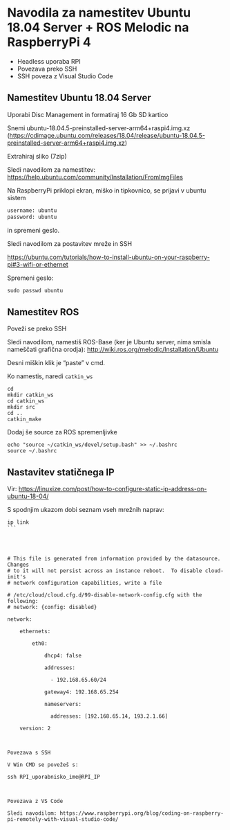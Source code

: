 # Navodila za namestitev Ubuntu 18.04 Server + ROS Melodic na RaspberryPi 4 

- Headless uporaba RPI 
- Povezava preko SSH 
- SSH poveza z Visual Studio Code 

 

## Namestitev Ubuntu 18.04 Server 

Uporabi Disc Management in formatiraj 16 Gb SD kartico 

Snemi ubuntu-18.04.5-preinstalled-server-arm64+raspi4.img.xz (https://cdimage.ubuntu.com/releases/18.04/release/ubuntu-18.04.5-preinstalled-server-arm64+raspi4.img.xz)

Extrahiraj sliko (7zip) 

Sledi navodilom za namestitev: https://help.ubuntu.com/community/Installation/FromImgFiles 

Na RaspberryPi priklopi ekran, miško in tipkovnico, se prijavi v ubuntu sistem

```python
username: ubuntu
password: ubuntu
```
in spremeni geslo.

Sledi navodilom za postavitev mreže in SSH 

https://ubuntu.com/tutorials/how-to-install-ubuntu-on-your-raspberry-pi#3-wifi-or-ethernet 


Spremeni geslo: 

```python linenums="1"
sudo passwd ubuntu 

```

## Namestitev ROS 

Poveži se preko SSH 

Sledi navodilom, namestiš ROS-Base (ker je Ubuntu server, nima smisla nameščati grafična orodja): http://wiki.ros.org/melodic/Installation/Ubuntu 

Desni miškin klik je “paste” v cmd. 

Ko namestis, naredi `catkin_ws` 

```
cd
mkdir catkin_ws 
cd catkin_ws 
mkdir src 
cd .. 
catkin_make 
```

Dodaj še source za ROS spremenljivke 

```
echo "source ~/catkin_ws/devel/setup.bash" >> ~/.bashrc 
source ~/.bashrc 
```

## Nastavitev statičnega IP 

Vir: https://linuxize.com/post/how-to-configure-static-ip-address-on-ubuntu-18-04/ 

S spodnjim ukazom dobi seznam vseh mrežnih naprav:
````
ip link
```




# This file is generated from information provided by the datasource.  Changes 
# to it will not persist across an instance reboot.  To disable cloud-init's 
# network configuration capabilities, write a file 

# /etc/cloud/cloud.cfg.d/99-disable-network-config.cfg with the following: 
# network: {config: disabled} 

network: 

    ethernets: 

        eth0: 

            dhcp4: false 

            addresses: 

              - 192.168.65.60/24 

            gateway4: 192.168.65.254 

            nameservers: 

              addresses: [192.168.65.14, 193.2.1.66] 

    version: 2 

 

Povezava s SSH 

V Win CMD se povežeš s:  

ssh RPI_uporabnisko_ime@RPI_IP 

 

Povezava z VS Code 

Sledi navodilom: https://www.raspberrypi.org/blog/coding-on-raspberry-pi-remotely-with-visual-studio-code/ 


